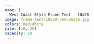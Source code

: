 ```yaml
---
name: |
  West Coast Style Frame Tent - 10x20
image: frame-tent-10x20-red-white.jpg
colors: Red/White
size: [10, 20]
capacity: 18
---
```


